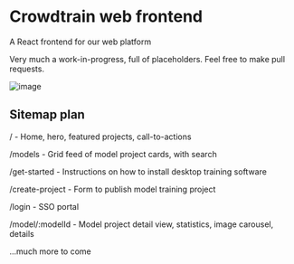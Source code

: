 # Crowdtrain web frontend
A React frontend for our web platform

Very much a work-in-progress, full of placeholders. Feel free to make pull requests.

![image](https://github.com/Crowdtrain-AI/web-frontend/assets/172853169/c217c13f-aaf6-4e76-974c-fa40d1d72418)

## Sitemap plan
/ - Home, hero, featured projects, call-to-actions

/models - Grid feed of model project cards, with search

/get-started - Instructions on how to install desktop training software

/create-project - Form to publish model training project

/login - SSO portal

/model/:modelId - Model project detail view, statistics, image carousel, details

...much more to come
